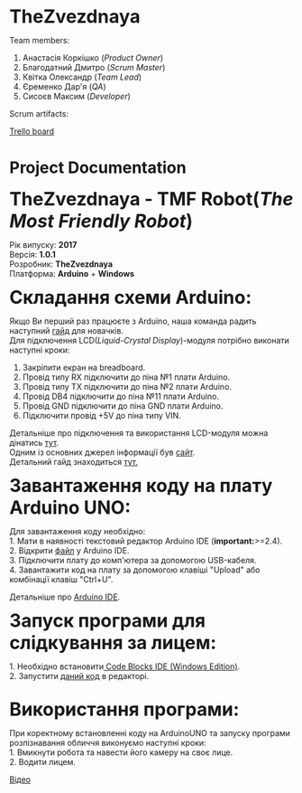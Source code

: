 <b><font size="6"><p>TheZvezdnaya</font></b></p>
Team members:
  1. Анастасія Коркішко (<i>Product Owner</i>)
  2. Благодатний Дмитро (<i>Scrum Master</i>)
  3. Квітка Олександр (<i>Team Lead</i>)
  4. Єременко Дар'я (<i>QA</i>)
  5. Сисоєв Максим (<i>Developer</i>)

<p>Scrum artifacts:</p>
<p><a href="https://trello.com/b/VMdpwaND/backlog-of-product">Trello board</a></p>

# Project Documentation

<b><font size="6"><p>TheZvezdnaya - TMF Robot(<i>The Most Friendly Robot</i>)</font></b></p>
Рік випуску: __2017__<br>
Версія: __1.0.1__<br>
Розробник: __TheZvezdnaya__<br>
Платформа: __Arduino__ + __Windows__<br>

<b><font size="6"><p>Складання схеми Arduino:</font></b></p>
Якщо Ви перший раз працюєте з Arduino, наша команда радить наступний <a href="https://www.youtube.com/watch?v=bO_jN0Lpz3Q">гайд</a> для новачків.<br>
Для підключення LCD(<i>Liquid-Crystal Display</i>)-модуля потрібно виконати наступні кроки:<br>
  1. Закріпити екран на breadboard.<br>
  2. Провід типу RX підключити до піна №1 плати Arduino.<br>
  3. Провід типу TX підключити до піна №2 плати Arduino.<br>
  4. Провід DB4 підключити до піна №11 плати Arduino.<br>
  5. Провід GND підключити до піна GND плати Arduino.<br>
  6. Підключити провід +5V до піна типу VIN.<br>
<p>Детальніше про підключення та використання LCD-модуля можна дінатись <a href="https://www.arduino.cc/en/Tutorial/LiquidCrystalDisplay">тут</a>.<br>
Одним із основних джерел інформації був <a href="http://zelectro.cc/LCD1602">сайт</a>.<br>
Детальний гайд знаходиться <a href = "http://www.instructables.com/id/Connecting-an-LCD-to-the-Arduino/">тут.</a></p>
<b><font size="6"><p>Завантаження коду на плату Arduino UNO:</font></b></p>
Для завантаження коду необхідно:<br>
  1. Мати в наявності текстовий редактор Arduino IDE (<b>important:</b>>=2.4).<br>
  2. Відкрити <a href="https://github.com/Dmitriy-Blahodatnyi/TheZvezdnaya/blob/master/docs/facedetect.ino">файл</a> у Arduino IDE.<br>
  3. Підключити плату до комп'ютера за допомогою USB-кабеля.<br>
  4. Завантажити код на плату за допомогою клавіші "Upload" або комбінації клавіш "Ctrl+U".<br>
<p>Детальніше про <a href="https://www.arduino.cc/en/main/software">Arduino IDE</a>.</p>
<b><font size="6"><p>Запуск програми для слідкування за лицем:</font></b></p>
  1. Необхідно встановити<a href="http://www.codeblocks.org/downloads/26"> Code Blocks IDE (Windows Edition)</a>.<br>
  2. Запустити <a href="https://github.com/Dmitriy-Blahodatnyi/TheZvezdnaya/tree/master/docs">даний код</a> в редакторі.<br><br>
<b><font size="6"><p>Використання програми:</font></b></p>
  При коректному встановленні коду на ArduinoUNO та запуску програми розпізнавання обличчя виконуємо наступні кроки:<br>
  1. Вмикнути робота та навести його камеру на своє лице.<br>
  2. Водити лицем.<br>
  <p><a href="https://drive.google.com/file/d/0B-IV8S1DMKF-dW1lc01tczBsVWM/view">Відео</a></p>

